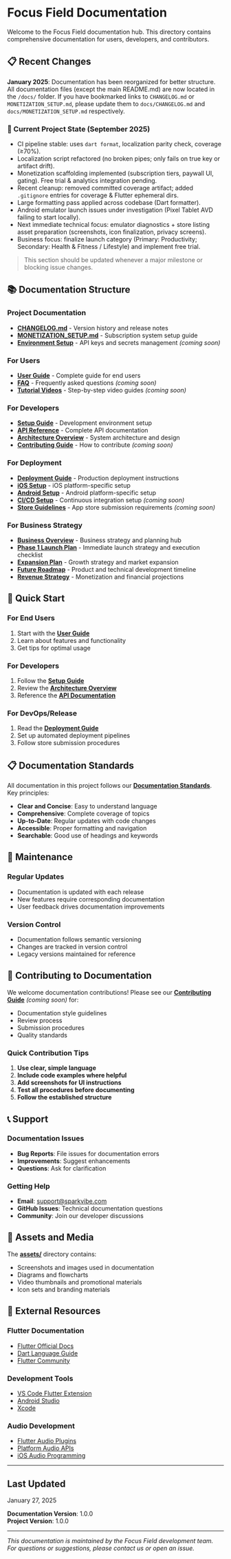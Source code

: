 # Focus Field Documentation

Welcome to the Focus Field documentation hub. This directory contains comprehensive documentation for users, developers, and contributors.

## 📋 Recent Changes
**January 2025**: Documentation has been reorganized for better structure. All documentation files (except the main README.md) are now located in the `/docs/` folder. If you have bookmarked links to `CHANGELOG.md` or `MONETIZATION_SETUP.md`, please update them to `docs/CHANGELOG.md` and `docs/MONETIZATION_SETUP.md` respectively.

### 📌 Current Project State (September 2025)
- CI pipeline stable: uses `dart format`, localization parity check, coverage (≥70%).
- Localization script refactored (no broken pipes; only fails on true key or artifact drift).
- Monetization scaffolding implemented (subscription tiers, paywall UI, gating). Free trial & analytics integration pending.
- Recent cleanup: removed committed coverage artifact; added `.gitignore` entries for coverage & Flutter ephemeral dirs.
- Large formatting pass applied across codebase (Dart formatter).
- Android emulator launch issues under investigation (Pixel Tablet AVD failing to start locally).
- Next immediate technical focus: emulator diagnostics + store listing asset preparation (screenshots, icon finalization, privacy screens).
- Business focus: finalize launch category (Primary: Productivity; Secondary: Health & Fitness / Lifestyle) and implement free trial.

> This section should be updated whenever a major milestone or blocking issue changes.

## 📚 Documentation Structure

### Project Documentation
- **[CHANGELOG.md](CHANGELOG.md)** - Version history and release notes
- **[MONETIZATION_SETUP.md](MONETIZATION_SETUP.md)** - Subscription system setup guide
- **[Environment Setup](development/environment-setup.md)** - API keys and secrets management *(coming soon)*

### For Users
- **[User Guide](user/user-guide.md)** - Complete guide for end users
- **[FAQ](user/faq.md)** - Frequently asked questions *(coming soon)*
- **[Tutorial Videos](user/tutorials.md)** - Step-by-step video guides *(coming soon)*

### For Developers
- **[Setup Guide](development/setup-guide.md)** - Development environment setup
- **[API Reference](api/api-reference.md)** - Complete API documentation
- **[Architecture Overview](architecture/system-overview.md)** - System architecture and design
- **[Contributing Guide](development/contributing.md)** - How to contribute *(coming soon)*

### For Deployment
- **[Deployment Guide](deployment/deployment-guide.md)** - Production deployment instructions
- **[iOS Setup](deployment/iOS_SETUP.md)** - iOS platform-specific setup
- **[Android Setup](deployment/ANDROID_SETUP.md)** - Android platform-specific setup
- **[CI/CD Setup](deployment/cicd.md)** - Continuous integration setup *(coming soon)*
- **[Store Guidelines](deployment/store-requirements.md)** - App store submission requirements *(coming soon)*

### For Business Strategy
- **[Business Overview](business/README.md)** - Business strategy and planning hub
- **[Phase 1 Launch Plan](business/phase1-launch-plan.md)** - Immediate launch strategy and execution checklist
- **[Expansion Plan](business/expansion-plan.md)** - Growth strategy and market expansion
- **[Future Roadmap](business/roadmap.md)** - Product and technical development timeline
- **[Revenue Strategy](business/revenue-strategy.md)** - Monetization and financial projections

## 🎯 Quick Start

### For End Users
1. Start with the **[User Guide](user/user-guide.md)**
2. Learn about features and functionality
3. Get tips for optimal usage

### For Developers
1. Follow the **[Setup Guide](development/setup-guide.md)**
2. Review the **[Architecture Overview](architecture/system-overview.md)**
3. Reference the **[API Documentation](api/api-reference.md)**

### For DevOps/Release
1. Read the **[Deployment Guide](deployment/deployment-guide.md)**
2. Set up automated deployment pipelines
3. Follow store submission procedures

## 📋 Documentation Standards

All documentation in this project follows our **[Documentation Standards](DOCUMENTATION_STANDARDS.md)**. Key principles:

- **Clear and Concise**: Easy to understand language
- **Comprehensive**: Complete coverage of topics
- **Up-to-Date**: Regular updates with code changes
- **Accessible**: Proper formatting and navigation
- **Searchable**: Good use of headings and keywords

## 🔄 Maintenance

### Regular Updates
- Documentation is updated with each release
- New features require corresponding documentation
- User feedback drives documentation improvements

### Version Control
- Documentation follows semantic versioning
- Changes are tracked in version control
- Legacy versions maintained for reference

## 🤝 Contributing to Documentation

We welcome documentation contributions! Please see our **[Contributing Guide](development/contributing.md)** *(coming soon)* for:

- Documentation style guidelines
- Review process
- Submission procedures
- Quality standards

### Quick Contribution Tips
1. **Use clear, simple language**
2. **Include code examples where helpful**
3. **Add screenshots for UI instructions**
4. **Test all procedures before documenting**
5. **Follow the established structure**

## 📞 Support

### Documentation Issues
- **Bug Reports**: File issues for documentation errors
- **Improvements**: Suggest enhancements
- **Questions**: Ask for clarification

### Getting Help
- **Email**: support@sparkvibe.com
- **GitHub Issues**: Technical documentation questions
- **Community**: Join our developer discussions

## 🎨 Assets and Media

The **[assets/](assets/)** directory contains:
- Screenshots and images used in documentation
- Diagrams and flowcharts
- Video thumbnails and promotional materials
- Icon sets and branding materials

## 📖 External Resources

### Flutter Documentation
- [Flutter Official Docs](https://flutter.dev/docs)
- [Dart Language Guide](https://dart.dev/guides)
- [Flutter Community](https://flutter.dev/community)

### Development Tools
- [VS Code Flutter Extension](https://marketplace.visualstudio.com/items?itemName=Dart-Code.flutter)
- [Android Studio](https://developer.android.com/studio)
- [Xcode](https://developer.apple.com/xcode/)

### Audio Development
- [Flutter Audio Plugins](https://pub.dev/packages?q=audio)
- [Platform Audio APIs](https://developer.android.com/guide/topics/media/audio-capture)
- [iOS Audio Programming](https://developer.apple.com/documentation/avfoundation/audio_playback_recording_and_processing)

---

## Last Updated
January 27, 2025

**Documentation Version**: 1.0.0  
**Project Version**: 1.0.0

---

*This documentation is maintained by the Focus Field development team. For questions or suggestions, please contact us or open an issue.*
